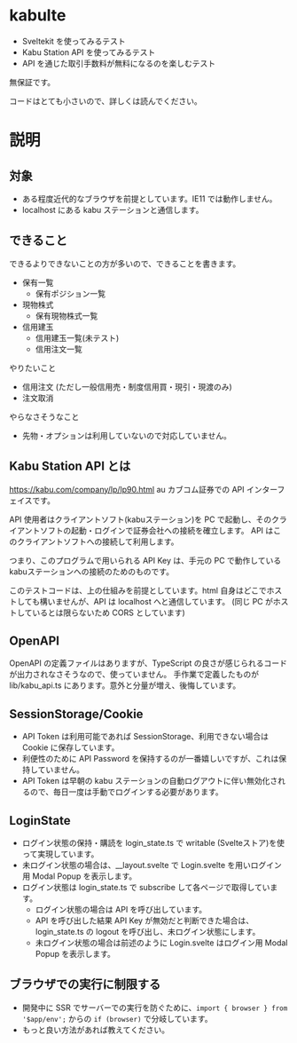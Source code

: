 # kabulte

- Sveltekit を使ってみるテスト
- Kabu Station API を使ってみるテスト
- API を通じた取引手数料が無料になるのを楽しむテスト

無保証です。

コードはとても小さいので、詳しくは読んでください。

# 説明

## 対象

- ある程度近代的なブラウザを前提としています。IE11 では動作しません。
- localhost にある kabu ステーションと通信します。

## できること

できるよりできないことの方が多いので、できることを書きます。

- 保有一覧
  - 保有ポジション一覧
- 現物株式
  - 保有現物株式一覧
- 信用建玉
  - 信用建玉一覧(未テスト)
  - 信用注文一覧

やりたいこと

- 信用注文 (ただし一般信用売・制度信用買・現引・現渡のみ)
- 注文取消

やらなさそうなこと

- 先物・オプションは利用していないので対応していません。

## Kabu Station API とは

https://kabu.com/company/lp/lp90.html
au カブコム証券での API インターフェイスです。

API 使用者はクライアントソフト(kabuステーション)を PC で起動し、そのクライアントソフトの起動・ログインで証券会社への接続を確立します。
API はこのクライアントソフトへの接続して利用します。

つまり、このプログラムで用いられる API Key は、手元の PC で動作しているkabuステーションへの接続のためのものです。

このテストコードは、上の仕組みを前提としています。html 自身はどこでホストしても構いませんが、API は localhost へと通信しています。
(同じ PC がホストしているとは限らないため CORS としています)

## OpenAPI

OpenAPI の定義ファイルはありますが、TypeScript の良さが感じられるコードが出力されなさそうなので、使っていません。
手作業で定義したものが lib/kabu_api.ts にあります。意外と分量が増え、後悔しています。

## SessionStorage/Cookie

- API Token は利用可能であれば SessionStorage、利用できない場合は Cookie に保存しています。
- 利便性のために API Password を保持するのが一番嬉しいですが、これは保持していません。
- API Token は早朝の kabu ステーションの自動ログアウトに伴い無効化されるので、毎日一度は手動でログインする必要があります。

## LoginState

- ログイン状態の保持・購読を login_state.ts で writable (Svelteストア)を使って実現しています。
- 未ログイン状態の場合は、__layout.svelte で Login.svelte を用いログイン用 Modal Popup を表示します。
- ログイン状態は login_state.ts で subscribe して各ページで取得しています。
   - ログイン状態の場合は API を呼び出しています。
   - API を呼び出した結果 API Key が無効だと判断できた場合は、login_state.ts の logout を呼び出し、未ログイン状態にします。
   - 未ログイン状態の場合は前述のように Login.svelte はログイン用 Modal Popup を表示します。

## ブラウザでの実行に制限する

- 開発中に SSR でサーバーでの実行を防ぐために、`import { browser } from '$app/env';` からの `if (browser)` で分岐しています。
- もっと良い方法があれば教えてください。
